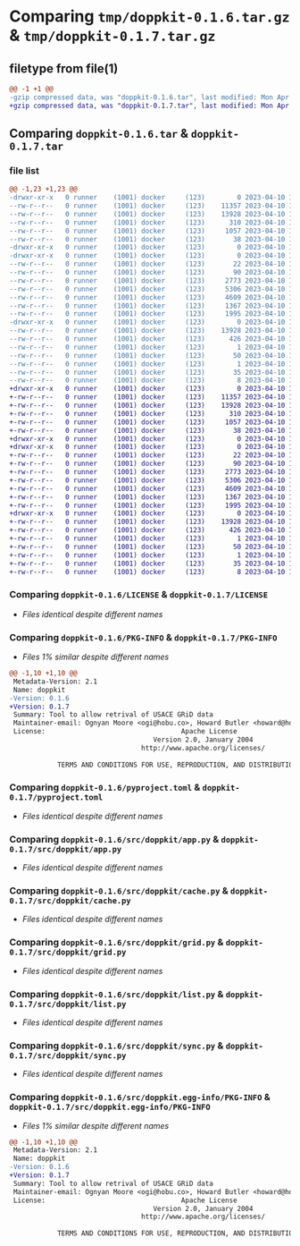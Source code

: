 # Comparing `tmp/doppkit-0.1.6.tar.gz` & `tmp/doppkit-0.1.7.tar.gz`

## filetype from file(1)

```diff
@@ -1 +1 @@
-gzip compressed data, was "doppkit-0.1.6.tar", last modified: Mon Apr 10 18:53:19 2023, max compression
+gzip compressed data, was "doppkit-0.1.7.tar", last modified: Mon Apr 10 19:33:50 2023, max compression
```

## Comparing `doppkit-0.1.6.tar` & `doppkit-0.1.7.tar`

### file list

```diff
@@ -1,23 +1,23 @@
-drwxr-xr-x   0 runner    (1001) docker     (123)        0 2023-04-10 18:53:19.870739 doppkit-0.1.6/
--rw-r--r--   0 runner    (1001) docker     (123)    11357 2023-04-10 18:53:01.000000 doppkit-0.1.6/LICENSE
--rw-r--r--   0 runner    (1001) docker     (123)    13928 2023-04-10 18:53:19.870739 doppkit-0.1.6/PKG-INFO
--rw-r--r--   0 runner    (1001) docker     (123)      310 2023-04-10 18:53:01.000000 doppkit-0.1.6/README.md
--rw-r--r--   0 runner    (1001) docker     (123)     1057 2023-04-10 18:53:01.000000 doppkit-0.1.6/pyproject.toml
--rw-r--r--   0 runner    (1001) docker     (123)       38 2023-04-10 18:53:19.870739 doppkit-0.1.6/setup.cfg
-drwxr-xr-x   0 runner    (1001) docker     (123)        0 2023-04-10 18:53:19.866739 doppkit-0.1.6/src/
-drwxr-xr-x   0 runner    (1001) docker     (123)        0 2023-04-10 18:53:19.870739 doppkit-0.1.6/src/doppkit/
--rw-r--r--   0 runner    (1001) docker     (123)       22 2023-04-10 18:53:01.000000 doppkit-0.1.6/src/doppkit/__init__.py
--rw-r--r--   0 runner    (1001) docker     (123)       90 2023-04-10 18:53:01.000000 doppkit-0.1.6/src/doppkit/__main__.py
--rw-r--r--   0 runner    (1001) docker     (123)     2773 2023-04-10 18:53:01.000000 doppkit-0.1.6/src/doppkit/app.py
--rw-r--r--   0 runner    (1001) docker     (123)     5306 2023-04-10 18:53:01.000000 doppkit-0.1.6/src/doppkit/cache.py
--rw-r--r--   0 runner    (1001) docker     (123)     4609 2023-04-10 18:53:01.000000 doppkit-0.1.6/src/doppkit/grid.py
--rw-r--r--   0 runner    (1001) docker     (123)     1367 2023-04-10 18:53:01.000000 doppkit-0.1.6/src/doppkit/list.py
--rw-r--r--   0 runner    (1001) docker     (123)     1995 2023-04-10 18:53:01.000000 doppkit-0.1.6/src/doppkit/sync.py
-drwxr-xr-x   0 runner    (1001) docker     (123)        0 2023-04-10 18:53:19.870739 doppkit-0.1.6/src/doppkit.egg-info/
--rw-r--r--   0 runner    (1001) docker     (123)    13928 2023-04-10 18:53:19.000000 doppkit-0.1.6/src/doppkit.egg-info/PKG-INFO
--rw-r--r--   0 runner    (1001) docker     (123)      426 2023-04-10 18:53:19.000000 doppkit-0.1.6/src/doppkit.egg-info/SOURCES.txt
--rw-r--r--   0 runner    (1001) docker     (123)        1 2023-04-10 18:53:19.000000 doppkit-0.1.6/src/doppkit.egg-info/dependency_links.txt
--rw-r--r--   0 runner    (1001) docker     (123)       50 2023-04-10 18:53:19.000000 doppkit-0.1.6/src/doppkit.egg-info/entry_points.txt
--rw-r--r--   0 runner    (1001) docker     (123)        1 2023-04-10 18:53:19.000000 doppkit-0.1.6/src/doppkit.egg-info/not-zip-safe
--rw-r--r--   0 runner    (1001) docker     (123)       35 2023-04-10 18:53:19.000000 doppkit-0.1.6/src/doppkit.egg-info/requires.txt
--rw-r--r--   0 runner    (1001) docker     (123)        8 2023-04-10 18:53:19.000000 doppkit-0.1.6/src/doppkit.egg-info/top_level.txt
+drwxr-xr-x   0 runner    (1001) docker     (123)        0 2023-04-10 19:33:50.321041 doppkit-0.1.7/
+-rw-r--r--   0 runner    (1001) docker     (123)    11357 2023-04-10 19:33:36.000000 doppkit-0.1.7/LICENSE
+-rw-r--r--   0 runner    (1001) docker     (123)    13928 2023-04-10 19:33:50.321041 doppkit-0.1.7/PKG-INFO
+-rw-r--r--   0 runner    (1001) docker     (123)      310 2023-04-10 19:33:36.000000 doppkit-0.1.7/README.md
+-rw-r--r--   0 runner    (1001) docker     (123)     1057 2023-04-10 19:33:36.000000 doppkit-0.1.7/pyproject.toml
+-rw-r--r--   0 runner    (1001) docker     (123)       38 2023-04-10 19:33:50.321041 doppkit-0.1.7/setup.cfg
+drwxr-xr-x   0 runner    (1001) docker     (123)        0 2023-04-10 19:33:50.317041 doppkit-0.1.7/src/
+drwxr-xr-x   0 runner    (1001) docker     (123)        0 2023-04-10 19:33:50.321041 doppkit-0.1.7/src/doppkit/
+-rw-r--r--   0 runner    (1001) docker     (123)       22 2023-04-10 19:33:36.000000 doppkit-0.1.7/src/doppkit/__init__.py
+-rw-r--r--   0 runner    (1001) docker     (123)       90 2023-04-10 19:33:36.000000 doppkit-0.1.7/src/doppkit/__main__.py
+-rw-r--r--   0 runner    (1001) docker     (123)     2773 2023-04-10 19:33:36.000000 doppkit-0.1.7/src/doppkit/app.py
+-rw-r--r--   0 runner    (1001) docker     (123)     5306 2023-04-10 19:33:36.000000 doppkit-0.1.7/src/doppkit/cache.py
+-rw-r--r--   0 runner    (1001) docker     (123)     4609 2023-04-10 19:33:36.000000 doppkit-0.1.7/src/doppkit/grid.py
+-rw-r--r--   0 runner    (1001) docker     (123)     1367 2023-04-10 19:33:36.000000 doppkit-0.1.7/src/doppkit/list.py
+-rw-r--r--   0 runner    (1001) docker     (123)     1995 2023-04-10 19:33:36.000000 doppkit-0.1.7/src/doppkit/sync.py
+drwxr-xr-x   0 runner    (1001) docker     (123)        0 2023-04-10 19:33:50.321041 doppkit-0.1.7/src/doppkit.egg-info/
+-rw-r--r--   0 runner    (1001) docker     (123)    13928 2023-04-10 19:33:50.000000 doppkit-0.1.7/src/doppkit.egg-info/PKG-INFO
+-rw-r--r--   0 runner    (1001) docker     (123)      426 2023-04-10 19:33:50.000000 doppkit-0.1.7/src/doppkit.egg-info/SOURCES.txt
+-rw-r--r--   0 runner    (1001) docker     (123)        1 2023-04-10 19:33:50.000000 doppkit-0.1.7/src/doppkit.egg-info/dependency_links.txt
+-rw-r--r--   0 runner    (1001) docker     (123)       50 2023-04-10 19:33:50.000000 doppkit-0.1.7/src/doppkit.egg-info/entry_points.txt
+-rw-r--r--   0 runner    (1001) docker     (123)        1 2023-04-10 19:33:50.000000 doppkit-0.1.7/src/doppkit.egg-info/not-zip-safe
+-rw-r--r--   0 runner    (1001) docker     (123)       35 2023-04-10 19:33:50.000000 doppkit-0.1.7/src/doppkit.egg-info/requires.txt
+-rw-r--r--   0 runner    (1001) docker     (123)        8 2023-04-10 19:33:50.000000 doppkit-0.1.7/src/doppkit.egg-info/top_level.txt
```

### Comparing `doppkit-0.1.6/LICENSE` & `doppkit-0.1.7/LICENSE`

 * *Files identical despite different names*

### Comparing `doppkit-0.1.6/PKG-INFO` & `doppkit-0.1.7/PKG-INFO`

 * *Files 1% similar despite different names*

```diff
@@ -1,10 +1,10 @@
 Metadata-Version: 2.1
 Name: doppkit
-Version: 0.1.6
+Version: 0.1.7
 Summary: Tool to allow retrival of USACE GRiD data
 Maintainer-email: Ognyan Moore <ogi@hobu.co>, Howard Butler <howard@hobu.co>
 License:                                  Apache License
                                    Version 2.0, January 2004
                                 http://www.apache.org/licenses/
         
            TERMS AND CONDITIONS FOR USE, REPRODUCTION, AND DISTRIBUTION
```

### Comparing `doppkit-0.1.6/pyproject.toml` & `doppkit-0.1.7/pyproject.toml`

 * *Files identical despite different names*

### Comparing `doppkit-0.1.6/src/doppkit/app.py` & `doppkit-0.1.7/src/doppkit/app.py`

 * *Files identical despite different names*

### Comparing `doppkit-0.1.6/src/doppkit/cache.py` & `doppkit-0.1.7/src/doppkit/cache.py`

 * *Files identical despite different names*

### Comparing `doppkit-0.1.6/src/doppkit/grid.py` & `doppkit-0.1.7/src/doppkit/grid.py`

 * *Files identical despite different names*

### Comparing `doppkit-0.1.6/src/doppkit/list.py` & `doppkit-0.1.7/src/doppkit/list.py`

 * *Files identical despite different names*

### Comparing `doppkit-0.1.6/src/doppkit/sync.py` & `doppkit-0.1.7/src/doppkit/sync.py`

 * *Files identical despite different names*

### Comparing `doppkit-0.1.6/src/doppkit.egg-info/PKG-INFO` & `doppkit-0.1.7/src/doppkit.egg-info/PKG-INFO`

 * *Files 1% similar despite different names*

```diff
@@ -1,10 +1,10 @@
 Metadata-Version: 2.1
 Name: doppkit
-Version: 0.1.6
+Version: 0.1.7
 Summary: Tool to allow retrival of USACE GRiD data
 Maintainer-email: Ognyan Moore <ogi@hobu.co>, Howard Butler <howard@hobu.co>
 License:                                  Apache License
                                    Version 2.0, January 2004
                                 http://www.apache.org/licenses/
         
            TERMS AND CONDITIONS FOR USE, REPRODUCTION, AND DISTRIBUTION
```

